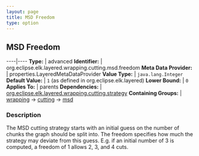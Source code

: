 ```yaml
---
layout: page
title: MSD Freedom
type: option
---
```

## MSD Freedom

----|----
**Type:** | advanced
**Identifier:** | org.eclipse.elk.layered.wrapping.cutting.msd.freedom
**Meta Data Provider:** | properties.LayeredMetaDataProvider
**Value Type:** | `java.lang.Integer`
**Default Value:** | `1` (as defined in org.eclipse.elk.layered)
**Lower Bound:** | `0`
**Applies To:** | parents
**Dependencies:** | [org.eclipse.elk.layered.wrapping.cutting.strategy](org-eclipse-elk-layered-wrapping-cutting-strategy)
**Containing Groups:** | [wrapping](org-eclipse-elk-layered-wrapping) -> [cutting](org-eclipse-elk-layered-wrapping-cutting) -> [msd](org-eclipse-elk-layered-wrapping-cutting-msd)

### Description

The MSD cutting strategy starts with an initial guess on the number of chunks the graph should be split into. The freedom specifies how much the strategy may deviate from this guess. E.g. if an initial number of 3 is computed, a freedom of 1 allows 2, 3, and 4 cuts.
